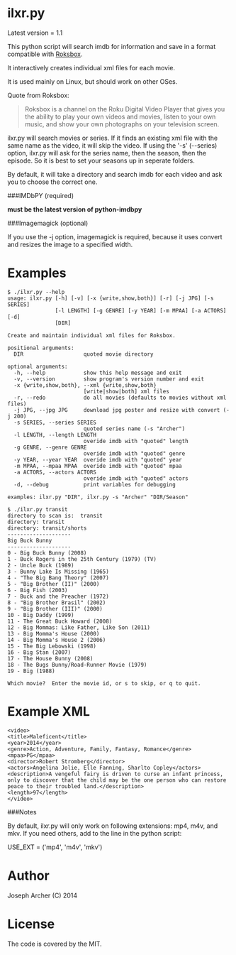 ilxr.py
=======

Latest version = 1.1

This python script will search imdb for information and save in a format compatible with [Roksbox](http://wilddtech.com/roksbox/home/).

It interactively creates individual xml files for each movie.

It is used mainly on Linux, but should work on other OSes.

Quote from Roksbox:
>Roksbox is a channel on the Roku Digital Video Player that gives you the ability to play your own videos and movies, listen to your own music, and show your own photographs on your television screen.

ilxr.py will search movies or series. If it finds an existing xml file with the same name as the video, it will skip the video.
If using the '-s' (--series) option, ilxr.py will ask for the series name, then the season, then the episode.
So it is best to set your seasons up in seperate folders.

By default, it will take a directory and search imdb for each video and ask you to choose the correct one.

###IMDbPY (required) 

**must be the latest version of python-imdbpy**

###Imagemagick (optional)

If you use the -j option, imagemagick is required, because it uses convert and resizes the image to a specified width.

Examples
=======

```
$ ./ilxr.py --help
usage: ilxr.py [-h] [-v] [-x {write,show,both}] [-r] [-j JPG] [-s SERIES]
               [-l LENGTH] [-g GENRE] [-y YEAR] [-m MPAA] [-a ACTORS] [-d]
               [DIR]

Create and maintain individual xml files for Roksbox.

positional arguments:
  DIR                   quoted movie directory

optional arguments:
  -h, --help            show this help message and exit
  -v, --version         show program's version number and exit
  -x {write,show,both}, --xml {write,show,both}
                        [write|show|both] xml files
  -r, --redo            do all movies (defaults to movies without xml files)
  -j JPG, --jpg JPG     download jpg poster and resize with convert (-j 200)
  -s SERIES, --series SERIES
                        quoted series name (-s "Archer")
  -l LENGTH, --length LENGTH
                        overide imdb with "quoted" length
  -g GENRE, --genre GENRE
                        overide imdb with "quoted" genre
  -y YEAR, --year YEAR  overide imdb with "quoted" year
  -m MPAA, --mpaa MPAA  overide imdb with "quoted" mpaa
  -a ACTORS, --actors ACTORS
                        overide imdb with "quoted" actors
  -d, --debug           print variables for debugging

examples: ilxr.py "DIR", ilxr.py -s "Archer" "DIR/Season"

```

```
$ ./ilxr.py transit
directory to scan is:  transit
directory: transit
directory: transit/shorts
--------------------
Big Buck Bunny
--------------------
0 - Big Buck Bunny (2008)
1 - Buck Rogers in the 25th Century (1979) (TV)
2 - Uncle Buck (1989)
3 - Bunny Lake Is Missing (1965)
4 - "The Big Bang Theory" (2007)
5 - "Big Brother (II)" (2000)
6 - Big Fish (2003)
7 - Buck and the Preacher (1972)
8 - "Big Brother Brasil" (2002)
9 - "Big Brother (III)" (2000)
10 - Big Daddy (1999)
11 - The Great Buck Howard (2008)
12 - Big Mommas: Like Father, Like Son (2011)
13 - Big Momma's House (2000)
14 - Big Momma's House 2 (2006)
15 - The Big Lebowski (1998)
16 - Big Stan (2007)
17 - The House Bunny (2008)
18 - The Bugs Bunny/Road-Runner Movie (1979)
19 - Big (1988)

Which movie?  Enter the movie id, or s to skip, or q to quit.
```

Example XML
======

```
<video>
<title>Maleficent</title>
<year>2014</year>
<genre>Action, Adventure, Family, Fantasy, Romance</genre>
<mpaa>PG</mpaa>
<director>Robert Stromberg</director>
<actors>Angelina Jolie, Elle Fanning, Sharlto Copley</actors>
<description>A vengeful fairy is driven to curse an infant princess, only to discover that the child may be the one person who can restore peace to their troubled land.</description>
<length>97</length>
</video>
```

###Notes

By default, ilxr.py will only work on following extensions: mp4, m4v, and mkv.
If you need others, add to the line in the python script:

USE_EXT = ('mp4', 'm4v', 'mkv')


Author
======

Joseph Archer (C) 2014


License
=======

The code is covered by the MIT.

